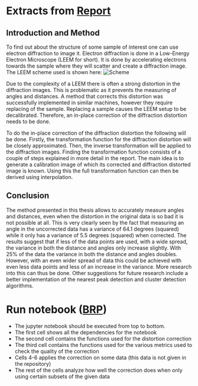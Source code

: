 # Extracts from [Report](Report.pdf)
## Introduction and Method
To find out about the structure of some sample of interest one can use electron diffraction to image it. Electron diffraction is done in a Low-Energy Electron Microscope (LEEM for short). It is done by accelerating electrons towards the sample where they will scatter and create a diffraction image. The LEEM scheme used is shown here: ![Scheme](https://github.com/quantagenmtg/portfolio/blob/ec2ae72e9c7808cd9747949c9cfd1985cfd60644/In-place%20correction%20of%20diffraction%20distortion%20in%20Low-Energy%20Electron%20Microscopy/Figures/Scheme.png)

Due to the complexity of a LEEM there is often a strong distortion in the diffraction images. This is problematic as it prevents the measuring of angles and distances. A method that corrects this distortion was successfully implemented in similar machines, however they require replacing of the sample. Replacing a sample causes the LEEM setup to be decalibrated. Therefore, an in-place correction of the diffraction distortion needs to be done.

To do the in-place correction of the diffraction distortion the following will be done. Firstly, the transformation function for the diffraction distortion will be closely approximated. Then, the inverse transformation will be applied to the diffraction images. Finding the transformation function consists of a couple of steps explained in more detail in the report. The main idea is to generate a calibration image of which its corrected and diffraction distorted image is known. Using this the full transformation function can then be derived using interpolation.

## Conclusion
The method presented in this thesis allows to accurately measure angles and distances, even when the distortion in the original data is so bad it is not possible at all. This is very clearly seen by the fact that measuring an angle in the uncorrected data has a variance of 64.1 degrees (squared) while it only has a variance of 5.5 degrees (squared) when corrected. The results suggest that if less of the data points are used, with a wide spread, the variance in both the distance and angles only increase slightly. With 25% of the data the variance in both the distance and angles doubles. However, with an even wider spread of data this could be achieved with even less data points and less of an increase in the variance. More research into this can thus be done. Other suggestions for future research include a better implementation of the nearest peak detection and cluster detection algorithms.

# Run notebook ([BRP](BRP.ipynb))
- The jupyter notebook should be executed from top to bottom.
- The first cell shows all the dependencies for the notebook
- The second cell contains the functions used for the distortion correction
- The third cell contains the functions used for the various metrics used to check the quality of the correction
- Cells 4-6 applies the correction on some data (this data is not given in the repository)
- The rest of the cells analyze how well the correction does when only using certain subsets of the given data
